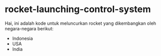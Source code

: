 # rocket-launching-control-system
Hai, ini adalah kode untuk meluncurkan rocket yang dikembangkan oleh negara-negara berikut:
- Indonesia
- USA
- India